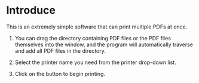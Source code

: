 # Introduce

This is an extremely simple software that can print multiple PDFs at once.

1. You can drag the directory containing PDF files or the PDF files themselves into the window, and the program will automatically traverse and add all PDF files in the directory.

2. Select the printer name you need from the printer drop-down list.

3. Click on the button to begin printing.
